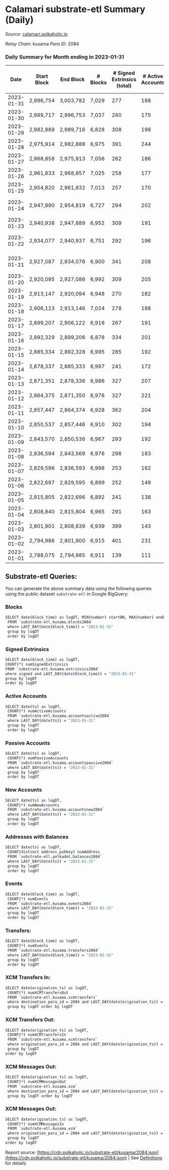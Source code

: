 # Calamari substrate-etl Summary (Daily)

_Source_: [calamari.polkaholic.io](https://calamari.polkaholic.io)

*Relay Chain*: kusama
*Para ID*: 2084



### Daily Summary for Month ending in 2023-01-31


| Date | Start Block | End Block | # Blocks | # Signed Extrinsics (total) | # Active Accounts | # Passive | # New | # Addresses with Balances | # Events | # Transfers | # XCM Transfers In | # XCM Transfers Out | # XCM In | # XCM Out | Issues | 
| ---- | ----------- | --------- | -------- | --------------------------- | ----------------- | --------- | ----- | ------------------------- | -------- | ----------- | ------------------ | ------------------- | -------- | --------- | ------ |
| 2023-01-31 | 2,996,754 | 3,003,782 | 7,029 | 277 | 188 |  | 9 | 35,178 | 50,162 | 61 ($16,000.46) | 3 ($166.54) |   | 3 |  |  |
| 2023-01-30 | 2,989,717 | 2,996,753 | 7,037 | 280 | 175 |  | 18 | 35,169 | 50,240 | 74 ($29,258.05) | 7 ($232.95) |   | 8 |  |  |
| 2023-01-29 | 2,982,889 | 2,989,716 | 6,828 | 308 | 198 |  | 10 | 35,153 | 48,669 | 67 ($36,562.36) | 6 ($161.89) | 9 ($382.93) | 6 | 9 |  |
| 2023-01-28 | 2,975,914 | 2,982,888 | 6,975 | 391 | 244 |  | 8 | 35,143 | 50,700 | 134 ($44,971.79) | 5 ($259.47) | 3 ($67.35) | 5 | 3 |  |
| 2023-01-27 | 2,968,858 | 2,975,913 | 7,056 | 262 | 186 |  | 6 | 35,138 | 49,926 | 43 ($3,627.21) |   | 5 ($278.22) |  | 5 |  |
| 2023-01-26 | 2,961,833 | 2,968,857 | 7,025 | 258 | 177 |  | 12 | 35,133 | 43,114 | 62 ($17,851.80) | 1 ($68.09) | 8 ($264.88) | 1 | 8 |  |
| 2023-01-25 | 2,954,820 | 2,961,832 | 7,013 | 257 | 170 |  | 7 | 35,121 | 49,637 | 50 ($8,367.61) | 2 ($385.07) | 1 ($0.15) | 2 | 1 |  |
| 2023-01-24 | 2,947,890 | 2,954,819 | 6,727 | 294 | 202 |  | 12 | 35,114 | 49,106 | 78 ($23,901.89) | 2 ($34.95) | 3 ($281.96) | 2 | 3 | 203 missing (2.93%) |
| 2023-01-23 | 2,940,938 | 2,947,889 | 6,952 | 309 | 191 |  | 12 | 35,102 | 49,848 | 65 ($41,017.51) |   | 2 ($48.98) |  | 2 |  |
| 2023-01-22 | 2,934,077 | 2,940,937 | 6,751 | 292 | 196 |  | 10 | 35,091 | 48,789 | 66 ($7,225.33) | 1 ($0.66) | 5 ($185.39) | 1 | 6 | 110 missing (1.60%) |
| 2023-01-21 | 2,927,087 | 2,934,076 | 6,900 | 341 | 208 |  | 7 | 35,082 | 50,074 | 81 ($37,374.22) | 2 ($119.92) | 5 ($350.41) | 2 | 5 | 90 missing (1.29%) |
| 2023-01-20 | 2,920,095 | 2,927,086 | 6,992 | 309 | 205 |  | 35 | 35,078 | 50,182 | 111 ($20,101.35) | 1 ($20.53) | 3 ($205.21) | 1 | 3 |  |
| 2023-01-19 | 2,913,147 | 2,920,094 | 6,948 | 270 | 182 |  | 8 | 35,053 | 49,728 | 50 ($12,769.79) | 3 ($59.44) |   | 3 |  |  |
| 2023-01-18 | 2,906,123 | 2,913,146 | 7,024 | 278 | 188 |  | 10 | 35,046 | 43,249 | 57 ($6,386.45) | 4 ($359.30) | 4 ($265.83) | 4 | 3 |  |
| 2023-01-17 | 2,899,207 | 2,906,122 | 6,916 | 267 | 191 |  | 17 | 35,036 | 48,806 | 75 ($9,385.27) |   | 5 ($121.19) |  | 5 |  |
| 2023-01-16 | 2,892,329 | 2,899,206 | 6,878 | 334 | 201 |  | 17 | 35,019 | 49,827 | 88 ($14,974.06) | 1 ($43.00) |   | 1 |  |  |
| 2023-01-15 | 2,885,334 | 2,892,328 | 6,995 | 285 | 192 |  | 15 | 35,002 | 49,767 | 75 ($15,239.58) | 1 ($669.15) | 1 ($131.38) | 1 | 1 |  |
| 2023-01-14 | 2,878,337 | 2,885,333 | 6,997 | 241 | 172 |  | 13 | 34,988 | 49,391 | 57 ($21,354.90) | 4 ($329.87) |   | 4 |  |  |
| 2023-01-13 | 2,871,351 | 2,878,336 | 6,986 | 327 | 207 |  | 19 | 34,977 | 49,960 | 123 ($52,748.91) | 3 ($36.56) | 4 ($1,060.74) | 3 | 4 |  |
| 2023-01-12 | 2,864,375 | 2,871,350 | 6,976 | 327 | 221 |  | 18 | 34,959 | 49,855 | 101 ($25,891.12) | 5 ($114.45) | 1 ($21.62) | 5 | 1 |  |
| 2023-01-11 | 2,857,447 | 2,864,374 | 6,928 | 362 | 204 |  | 36 | 34,944 | 43,246 | 128 ($33,293.68) | 4 ($88.99) |   | 4 |  |  |
| 2023-01-10 | 2,850,537 | 2,857,446 | 6,910 | 302 | 194 |  | 18 | 34,909 | 49,123 | 70 ($37,607.68) |   | 3 ($220.33) |  | 3 |  |
| 2023-01-09 | 2,843,570 | 2,850,536 | 6,967 | 293 | 192 |  | 17 | 34,892 | 49,041 | 73 ($7,446.70) | 4 ($0.11) | 4 ($0.09) | 4 | 4 |  |
| 2023-01-08 | 2,836,594 | 2,843,569 | 6,976 | 296 | 183 |  | 21 | 34,877 | 48,810 | 75 ($8,458.79) |   |   |  |  |  |
| 2023-01-07 | 2,829,596 | 2,836,593 | 6,998 | 253 | 162 |  | 11 | 34,856 | 48,273 | 63 ($5,444.65) |   |   |  |  |  |
| 2023-01-06 | 2,822,697 | 2,829,595 | 6,899 | 252 | 149 |  | 24 | 34,846 | 47,297 | 72 ($239,570.69) | 1 ($61.27) |   | 1 |  |  |
| 2023-01-05 | 2,815,805 | 2,822,696 | 6,892 | 241 | 138 |  | 6 | 34,822 | 47,599 | 37 ($346,905.18) | 1 ($24.43) |   | 1 |  |  |
| 2023-01-04 | 2,808,840 | 2,815,804 | 6,965 | 291 | 163 |  | 30 | 34,817 | 41,850 | 116 ($206,279.18) |   | 2 ($157.35) |  | 2 |  |
| 2023-01-03 | 2,801,901 | 2,808,839 | 6,939 | 399 | 143 |  | 16 | 34,789 | 48,982 | 247 ($670,679.13) | 2 ($1,128.92) | 2 ($1,073.43) | 2 | 2 |  |
| 2023-01-02 | 2,794,986 | 2,801,900 | 6,915 | 401 | 231 |  | 112 | 34,773 | 49,204 | 253 ($208,061.87) | 1 ($13.03) | 1 ($186.15) | 1 | 1 |  |
| 2023-01-01 | 2,788,075 | 2,794,985 | 6,911 | 139 | 111 |  | 4 | 34,663 | 47,848 | 29 ($7,889.02) |   |   |  |  |  |

## Substrate-etl Queries:
You can generate the above summary data using the following queries using the public dataset `substrate-etl` in Google BigQuery:

### Blocks
```bash
SELECT date(block_time) as logDT, MIN(number) startBN, MAX(number) endBN, COUNT(*) numBlocks 
 FROM `substrate-etl.kusama.blocks2084`  
 where LAST_DAY(date(block_time)) = "2023-01-31" 
 group by logDT 
 order by logDT
```

### Signed Extrinsics
```bash
SELECT date(block_time) as logDT, 
COUNT(*) numSignedExtrinsics 
FROM `substrate-etl.kusama.extrinsics2084`  
where signed and LAST_DAY(date(block_time)) = "2023-01-31" 
group by logDT 
order by logDT
```

### Active Accounts
```bash
SELECT date(ts) as logDT, 
 COUNT(*) numActiveAccounts 
 FROM `substrate-etl.kusama.accountsactive2084` 
 where LAST_DAY(date(ts)) = "2023-01-31" 
 group by logDT 
 order by logDT
```

### Passive Accounts
```bash
SELECT date(ts) as logDT, 
 COUNT(*) numPassiveAccounts 
 FROM `substrate-etl.kusama.accountspassive2084` 
 where LAST_DAY(date(ts)) = "2023-01-31" 
 group by logDT 
 order by logDT
```

### New Accounts
```bash
SELECT date(ts) as logDT, 
 COUNT(*) numNewAccounts 
 FROM `substrate-etl.kusama.accountsnew2084` 
 where LAST_DAY(date(ts)) = "2023-01-31" 
 group by logDT
 order by logDT
```

### Addresses with Balances
```bash
SELECT date(ts) as logDT,
 COUNT(distinct address_pubkey) numAddress 
 FROM `substrate-etl.polkadot.balances2084` 
 where LAST_DAY(date(ts)) = "2023-01-31" 
 group by logDT 
 order by logDT
```

### Events
```bash
SELECT date(block_time) as logDT, 
 COUNT(*) numEvents 
 FROM `substrate-etl.kusama.events2084` 
 where LAST_DAY(date(block_time)) = "2023-01-31" 
 group by logDT 
 order by logDT
```

### Transfers:
```bash
SELECT date(block_time) as logDT, 
 COUNT(*) numEvents 
 FROM `substrate-etl.kusama.transfers2084` 
 where LAST_DAY(date(block_time)) = "2023-01-31" 
 group by logDT 
 order by logDT
```

### XCM Transfers In:
```bash
SELECT date(origination_ts) as logDT, 
 COUNT(*) numXCMTransfersOut 
 FROM `substrate-etl.kusama.xcmtransfers` 
 where destination_para_id = 2084 and LAST_DAY(date(origination_ts)) = "2023-01-31" 
 group by logDT order by logDT
```

### XCM Transfers Out:
```bash
SELECT date(origination_ts) as logDT, 
 COUNT(*) numXCMTransfersIn 
 FROM `substrate-etl.kusama.xcmtransfers` 
 where origination_para_id = 2084 and LAST_DAY(date(origination_ts)) = "2023-01-31" 
 group by logDT 
order by logDT
```

### XCM Messages Out:
```bash
SELECT date(origination_ts) as logDT, 
 COUNT(*) numXCMMessagesOut 
 FROM `substrate-etl.kusama.xcm` 
 where destination_para_id = 2084 and LAST_DAY(date(origination_ts)) = "2023-01-31" 
 group by logDT order by logDT
```

### XCM Messages Out:
```bash
SELECT date(origination_ts) as logDT, 
 COUNT(*) numXCMMessagesIn 
 FROM `substrate-etl.kusama.xcm` 
 where origination_para_id = 2084 and LAST_DAY(date(origination_ts)) = "2023-01-31" 
 group by logDT 
order by logDT
```


Report source: [https://cdn.polkaholic.io/substrate-etl/kusama/2084.json](https://cdn.polkaholic.io/substrate-etl/kusama/2084.json) | See [Definitions](/DEFINITIONS.md) for details
